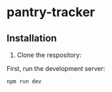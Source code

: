 # pantry-tracker

## Installation
1. Clone the respository:

First, run the development server:

```
npm run dev
```

